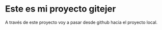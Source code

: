 # Este es mi proyecto gitejer
A través de este proyecto voy a pasar desde github hacia el proyecto local.
